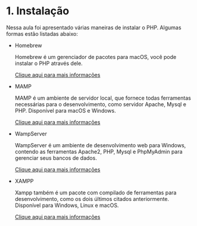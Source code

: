 # 1. Instalação 

Nessa aula foi apresentado várias maneiras de instalar o PHP. Algumas formas estão listadas abaixo:

* Homebrew

    Homebrew é um gerenciador de pacotes para macOS, você pode instalar o PHP através dele.

    [Clique aqui para mais informações](https://brew.sh/)

* MAMP

    MAMP é um ambiente de servidor local, que fornece todas ferramentas necessárias para o desenvolvimento, como servidor Apache, Mysql e PHP. Disponível para macOS e Windows. 

    [Clique aqui para mais informações](https://www.mamp.info/)

* WampServer

    WampServer é um ambiente de desenvolvimento web para Windows, contendo as ferramentas Apache2, PHP, Mysql e PhpMyAdmin para gerenciar seus bancos de dados.

    [Clique aqui para mais informações](https://www.wampserver.com/) 

* XAMPP

    Xampp também é um pacote com compilado de ferramentas para desenvolvimento, como os dois últimos citados anteriormente. Disponível para Windows, Linux e macOS.

    [Clique aqui para mais informações](https://www.apachefriends.org/)